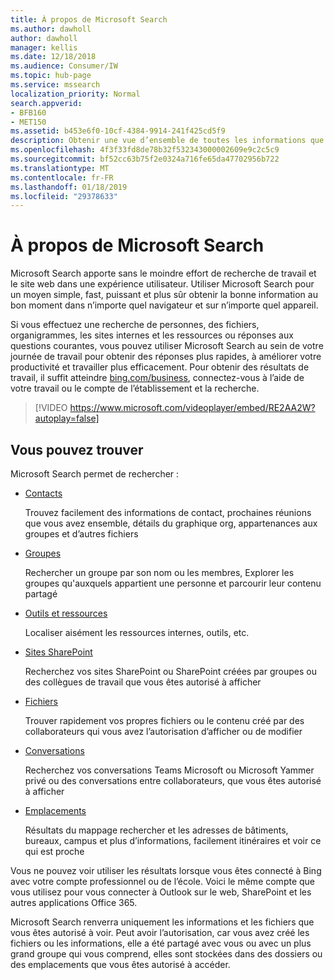 ```yaml
---
title: À propos de Microsoft Search
ms.author: dawholl
author: dawholl
manager: kellis
ms.date: 12/18/2018
ms.audience: Consumer/IW
ms.topic: hub-page
ms.service: mssearch
localization_priority: Normal
search.appverid:
- BFB160
- MET150
ms.assetid: b453e6f0-10cf-4384-9914-241f425cd5f9
description: Obtenir une vue d’ensemble de toutes les informations que vous pouvez trouver lorsque vous utilisez Microsoft Search
ms.openlocfilehash: 4f3f33fd8de78b32f532343000002609e9c2c5c9
ms.sourcegitcommit: bf52cc63b75f2e0324a716fe65da47702956b722
ms.translationtype: MT
ms.contentlocale: fr-FR
ms.lasthandoff: 01/18/2019
ms.locfileid: "29378633"
---
```

# <a name="about-microsoft-search"></a>À propos de Microsoft Search

Microsoft Search apporte sans le moindre effort de recherche de travail et le site web dans une expérience utilisateur. Utiliser Microsoft Search pour un moyen simple, fast, puissant et plus sûr obtenir la bonne information au bon moment dans n’importe quel navigateur et sur n’importe quel appareil.
  
Si vous effectuez une recherche de personnes, des fichiers, organigrammes, les sites internes et les ressources ou réponses aux questions courantes, vous pouvez utiliser Microsoft Search au sein de votre journée de travail pour obtenir des réponses plus rapides, à améliorer votre productivité et travailler plus efficacement. Pour obtenir des résultats de travail, il suffit atteindre [bing.com/business](https://www.bing.com/business), connectez-vous à l’aide de votre travail ou le compte de l’établissement et la recherche. 
  
> [!VIDEO https://www.microsoft.com/videoplayer/embed/RE2AA2W?autoplay=false]

## <a name="what-you-can-find"></a>Vous pouvez trouver
  
Microsoft Search permet de rechercher :
  
- [Contacts](find-people-and-groups.md)
    
    Trouvez facilement des informations de contact, prochaines réunions que vous avez ensemble, détails du graphique org, appartenances aux groupes et d’autres fichiers
    
- [Groupes](find-people-and-groups.md)
    
    Rechercher un groupe par son nom ou les membres, Explorer les groupes qu'auxquels appartient une personne et parcourir leur contenu partagé
    
- [Outils et ressources](find-resources-tools-and-more.md)
    
    Localiser aisément les ressources internes, outils, etc.
    
- [Sites SharePoint](find-sharepoint-sites.md)
    
    Recherchez vos sites SharePoint ou SharePoint créées par groupes ou des collègues de travail que vous êtes autorisé à afficher
    
- [Fichiers](find-files.md)
    
    Trouver rapidement vos propres fichiers ou le contenu créé par des collaborateurs qui vous avez l’autorisation d’afficher ou de modifier
    
- [Conversations](find-conversations.md)
    
    Recherchez vos conversations Teams Microsoft ou Microsoft Yammer privé ou des conversations entre collaborateurs, que vous êtes autorisé à afficher
    
- [Emplacements](find-locations.md)
    
    Résultats du mappage rechercher et les adresses de bâtiments, bureaux, campus et plus d’informations, facilement itinéraires et voir ce qui est proche    
    
Vous ne pouvez voir utiliser les résultats lorsque vous êtes connecté à Bing avec votre compte professionnel ou de l’école. Voici le même compte que vous utilisez pour vous connecter à Outlook sur le web, SharePoint et les autres applications Office 365. 
  
Microsoft Search renverra uniquement les informations et les fichiers que vous êtes autorisé à voir. Peut avoir l’autorisation, car vous avez créé les fichiers ou les informations, elle a été partagé avec vous ou avec un plus grand groupe qui vous comprend, elles sont stockées dans des dossiers ou des emplacements que vous êtes autorisé à accéder.

  

